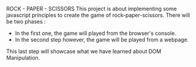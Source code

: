 ROCK - PAPER - SCISSORS
This project is about implementing some javascript principles to create the game of rock-paper-scissors. There will be two phases :

- In the first one, the game will played from the browser's console.
- In the second step however, the game will be played from a webpage.

This last step will showcase what we have learned about DOM Manipulation.
